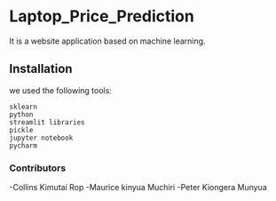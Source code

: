 # Laptop_Price_Prediction

It is a website application based on machine learning. 


## Installation
we used the following tools:
```
sklearn
python
streamlit libraries
pickle
jupyter notebook
pycharm
```


### Contributors
-Collins Kimutai Rop
-Maurice kinyua Muchiri
-Peter Kiongera Munyua